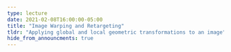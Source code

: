 ```yaml
---
type: lecture
date: 2021-02-08T16:00:00-05:00
title: "Image Warping and Retargeting"
tldr: "Applying global and local geometric transformations to an image"
hide_from_announcments: true
---
```


